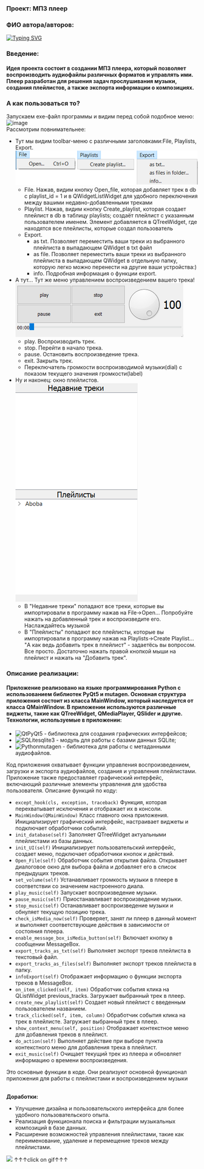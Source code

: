 ### Проект: МП3 плеер
### ФИО автора/авторов: 
[![Typing SVG](https://readme-typing-svg.herokuapp.com?color=%2336BCF7&lines=Хайруллин+Азат)](https://git.io/typing-svg)
### Введение: 
#### Идея проекта состоит в создании МП3 плеера, который позволяет воспроизводить аудиофайлы различных форматов и управлять ими. Плеер разработан для решения задач прослушивания музыки, создания плейлистов, а также экспорта информации о композициях.
### А как пользоваться то?
Запускаем exe-файл программы и видим перед собой подобное меню:
![image](https://github.com/Azatish/Finally/assets/113846311/a14547d8-58ab-4834-b942-6f2a9db775a6)
<br>Рассмотрим повнимательнее:</br>
* Тут мы видим toolbar-меню с различными заголовками:File, Playlists, Export.
![image](https://github.com/Azatish/Finally/blob/0c452fe8f7f6eff5c19c8d7fdda52570f1d340f9/image_explanations/toolbar.png)
    + File. Нажав, видим кнопку Open_file, которая добавляет трек в db с playlist_id = 1 и в QWidgetListWidget для удобного переключения между вашими недавно-добавленными треками
    + Playlist. Нажав, видим кнопку Create_playlist, которая создает плейлист в db в таблицу playlists; создаёт плейлист с указанным пользователем именем. Элемент добавляется в QTreeWidget, где находятся все плейлисты, которые создал пользователь
    + Export.
        - as txt. Позволяет переместить ваши треки из выбранного плейлиста в выпадающем QWidget в txt файл
        - as file. Позволяет переместить ваши треки из выбранного плейлиста в выпадающем QWidget в отдельную папку, которую легко можно перенести на другие ваши устройства:)
        - info. Подробная информация о функции export.
* А тут... Тут же меню управлением воспроизведением вашего трека!
  <br>![image](https://github.com/Azatish/Finally/blob/0c452fe8f7f6eff5c19c8d7fdda52570f1d340f9/image_explanations/play_pause_etc.png)</br>
    + play. Воспроизводить трек.
    + stop. Перейти в начало трека.
    + pause. Остановить воспроизведение трека.
    + exit. Закрыть трек.
    + Переключатель громкости воспроизводимой музыки(dial) с показом текущего значения громкости(label)
* Ну и наконец: окно плейлистов.
  <br>![image](https://github.com/Azatish/Finally/blob/0c452fe8f7f6eff5c19c8d7fdda52570f1d340f9/image_explanations/playlists.png)</br>
    + В "Недавние треки" попадают все треки, которые вы импортировали в программу нажав на File->Open... Попробуйте нажать на добавленный трек и воспроизведите его. Наслаждайтесь музыкой
    + В "Плейлисты" попадают все плейлисты, которые вы импортировали в программу нажав на Playlists->Create Playlist... "А как ведь добавить трек в плейлист" -  задаетёсь вы вопросом. Все просто. Достаточно нажать правой кнопкой мыши на плейлист и нажать на "Добавить трек".

### **Описание реализации:**
#### Приложение реализовано на языке программирования Python с использованием библиотек PyQt5 и mutagen. Основная структура приложения состоит из класса MainWindow, который наследуется от класса QMainWindow. В приложении используются различные виджеты, такие как QTreeWidget, QMediaPlayer, QSlider и другие. Технологии, используемые в приложении:
* ![Qt](https://img.shields.io/badge/Qt-%23217346.svg?style=for-the-badge&logo=Qt&logoColor=white)PyQt5 - библиотека для создания графических интерфейсов;
* ![SQLite](https://img.shields.io/badge/sqlite-%2307405e.svg?style=for-the-badge&logo=sqlite&logoColor=white)sqlite3 - модуль для работы с базами данных SQLite;
* ![Python](https://img.shields.io/badge/python-3670A0?style=for-the-badge&logo=python&logoColor=ffdd54)mutagen - библиотека для работы с метаданными аудиофайлов.

Код приложения охватывает функции управления воспроизведением, загрузки и экспорта аудиофайлов, создания и управления плейлистами. Приложение также предоставляет графический интерфейс, включающий различные элементы управления для удобства пользователя.
Описание функций по коду:
* ```except_hook(cls, exception, traceback)``` Функция, которая перехватывает исключения и отображает их в консоли.
* ```MainWindow(QMainWindow)``` Класс главного окна приложения. Инициализирует графический интерфейс, настраивает виджеты и подключает обработчики событий.
* ```init_database(self)``` Заполняет QTreeWidget актуальными плейлистами из базы данных.
* ```init_UI(self)``` Инициализирует пользовательский интерфейс, создает меню, подключает обработчики кнопок и действий.
* ```Open_File(self)``` Обработчик события открытия файла. Открывает диалоговое окно для выбора файла и добавляет его в список предыдущих треков.
* ```set_volume(self)``` Устанавливает громкость музыки в плеере в соответствии со значением настроенного диала.
* ```play_music(self)``` Запускает воспроизведение музыки.
* ```pause_music(self)``` Приостанавливает воспроизведение музыки.
* ```stop_music(self)``` Останавливает воспроизведение музыки и обнуляет текущую позицию трека.
* ```check_isMedia_now(self)``` Проверяет, занят ли плеер в данный момент и выполняет соответствующие действия в зависимости от состояния плеера.
* ```enable_message_box_isMedia_button(self)``` Включает кнопку в сообщении MessageBox.
* ```export_tracks_as_txt(self)``` Выполняет экспорт треков плейлиста в текстовый файл.
* ```export_tracks_as_files(self)``` Выполняет экспорт треков плейлиста в папку.
* ```infoExport(self)``` Отображает информацию о функции экспорта треков в MessageBox.
* ```on_item_clicked(self, item)``` Обработчик события клика на QListWidget previous_tracks. Загружает выбранный трек в плеер.
* ```create_new_playlist(self)``` Создает новый плейлист с введенным пользователем названием.
* ```track_clicked(self, item, column)``` Обработчик события клика на трек в плейлисте. Загружает выбранный трек в плеер.
* ```show_context_menu(self, position)``` Отображает контекстное меню для добавления треков в плейлист.
* ```do_action(self)``` Выполняет действие при выборе пункта контекстного меню для добавления трека в плейлист.
* ```exit_music(self)``` Очищает текущий трек из плеера и обновляет информацию о времени воспроизведения.

Это основные функции в коде. Они реализуют основной функционал приложения для работы с плейлистами и воспроизведением музыки

<br> **Доработки:** <br/>
* Улучшение дизайна и пользовательского интерфейса для более удобного пользовательского опыта.
* Реализация функционала поиска и фильтрации музыкальных композиций в базе данных.
* Расширение возможностей управления плейлистами, такие как переименование, удаление и перемещение треков между плейлистами.

<img src="https://media.giphy.com/media/tqfS3mgQU28ko/giphy.gif" width="350"/>
↑↑↑click on gif↑↑↑
